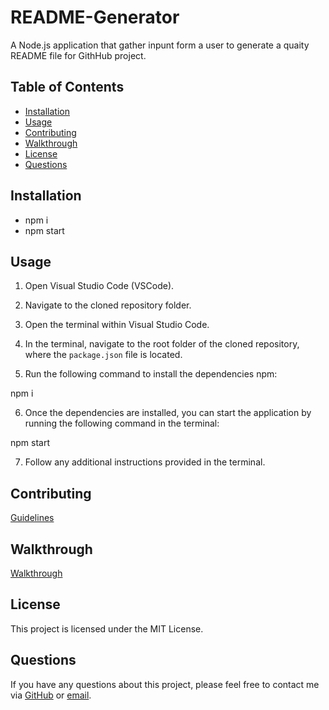 
# README-Generator

A Node.js application that gather inpunt form a user to generate a quaity README file for GithHub project.

## Table of Contents
- [Installation](#installation)
- [Usage](#usage)
- [Contributing](#contributing)
- [Walkthrough](#walkthrough)
- [License](#license)
- [Questions](#questions)

## Installation
- npm i
- npm start

## Usage

1. Open Visual Studio Code (VSCode).

2. Navigate to the cloned repository folder.

3. Open the terminal within Visual Studio Code.

4. In the terminal, navigate to the root folder of the cloned repository, where the `package.json` file is located.

5. Run the following command to install the dependencies npm:

npm i

6. Once the dependencies are installed, you can start the application by running the following command in the terminal:

npm start

7. Follow any additional instructions provided in the terminal.

## Contributing
[Guidelines](https://www.contributor-covenant.org/version/1/4/code-of-conduct/)

## Walkthrough
[Walkthrough](https://drive.google.com/file/d/1oa9pLIgXTHwiHrVFXLhIs8yJBeZrtYQI/view)

## License
This project is licensed under the MIT License.

## Questions
If you have any questions about this project, please feel free to contact me via [GitHub](https://github.com/LuisFGarciaN) or [email](mailto:luisluisfgarcia096@gmail.com).
  
